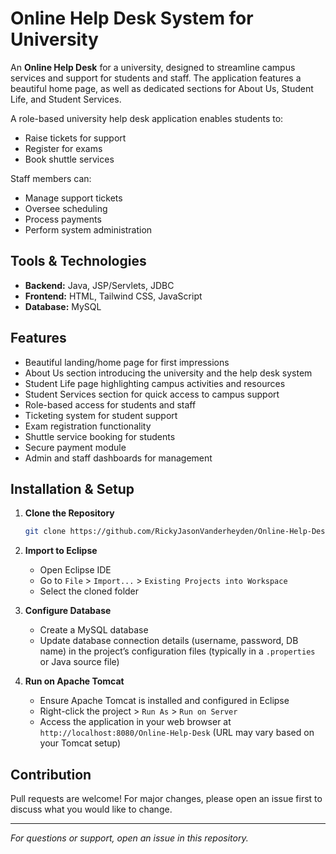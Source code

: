 # Online Help Desk System for University

An **Online Help Desk** for a university, designed to streamline campus services and support for students and staff. The application features a beautiful home page, as well as dedicated sections for About Us, Student Life, and Student Services.

A role-based university help desk application enables students to:
- Raise tickets for support
- Register for exams
- Book shuttle services

Staff members can:
- Manage support tickets
- Oversee scheduling
- Process payments
- Perform system administration

## Tools & Technologies

- **Backend:** Java, JSP/Servlets, JDBC
- **Frontend:** HTML, Tailwind CSS, JavaScript
- **Database:** MySQL

## Features

- Beautiful landing/home page for first impressions
- About Us section introducing the university and the help desk system
- Student Life page highlighting campus activities and resources
- Student Services section for quick access to campus support
- Role-based access for students and staff
- Ticketing system for student support
- Exam registration functionality
- Shuttle service booking for students
- Secure payment module
- Admin and staff dashboards for management

## Installation & Setup

1. **Clone the Repository**
   ```sh
   git clone https://github.com/RickyJasonVanderheyden/Online-Help-Desk.git
   ```

2. **Import to Eclipse**
   - Open Eclipse IDE
   - Go to `File` > `Import...` > `Existing Projects into Workspace`
   - Select the cloned folder

3. **Configure Database**
   - Create a MySQL database
   - Update database connection details (username, password, DB name) in the project’s configuration files (typically in a `.properties` or Java source file)

4. **Run on Apache Tomcat**
   - Ensure Apache Tomcat is installed and configured in Eclipse
   - Right-click the project > `Run As` > `Run on Server`
   - Access the application in your web browser at `http://localhost:8080/Online-Help-Desk` (URL may vary based on your Tomcat setup)

## Contribution

Pull requests are welcome! For major changes, please open an issue first to discuss what you would like to change.



---
*For questions or support, open an issue in this repository.*
